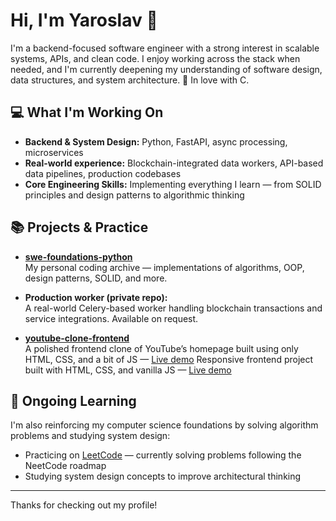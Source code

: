 # Hi, I'm Yaroslav 👋

I'm a backend-focused software engineer with a strong interest in scalable systems, APIs, and clean code. I enjoy working across the stack when needed, and I'm currently deepening my understanding of software design, data structures, and system architecture.
💚 In love with C.

## 💻 What I'm Working On

- **Backend & System Design:** Python, FastAPI, async processing, microservices
- **Real-world experience:** Blockchain-integrated data workers, API-based data pipelines, production codebases
- **Core Engineering Skills:** Implementing everything I learn — from SOLID principles and design patterns to algorithmic thinking

## 📚 Projects & Practice

- [**swe-foundations-python**](https://github.com/yaroslav-korol/swe-foundations-python)  
  My personal coding archive — implementations of algorithms, OOP, design patterns, SOLID, and more.
  
- **Production worker (private repo):**  
  A real-world Celery-based worker handling blockchain transactions and service integrations. Available on request.

- [**youtube-clone-frontend**](https://github.com/yaroslav-korol/youtube-clone-frontend)  
  A polished frontend clone of YouTube’s homepage built using only HTML, CSS, and a bit of JS — [Live demo](https://yaroslav-korol.github.io/youtube-clone-frontend/)
  Responsive frontend project built with HTML, CSS, and vanilla JS — [Live demo](https://yaroslav-korol.github.io/youtube-clone-frontend)

## 🚀 Ongoing Learning

I'm also reinforcing my computer science foundations by solving algorithm problems and studying system design:

- Practicing on [LeetCode](https://leetcode.com/yaroslav-korol/) — currently solving problems following the NeetCode roadmap  
- Studying system design concepts to improve architectural thinking

---

Thanks for checking out my profile!


<!--
[![Anurag's GitHub stats](https://github-readme-stats-seven-ashen-19.vercel.app/api?username=yaroslav-korol)](https://github.com/anuraghazra/github-readme-stats)


**yaroslav-korol/yaroslav-korol** is a ✨ _special_ ✨ repository because its `README.md` (this file) appears on your GitHub profile.

Here are some ideas to get you started:

- 🔭 I’m currently working on ...
- 🌱 I’m currently learning ...
- 👯 I’m looking to collaborate on ...
- 🤔 I’m looking for help with ...
- 💬 Ask me about ...
- 📫 How to reach me: ...
- 😄 Pronouns: ...
- ⚡ Fun fact: ...
-->
